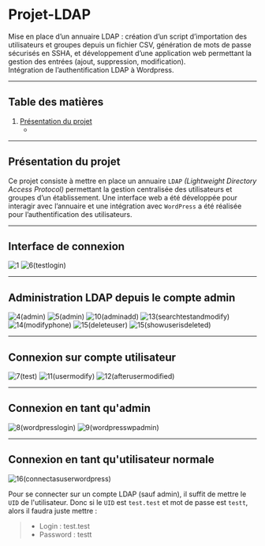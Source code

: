 # Projet-LDAP
Mise en place d’un annuaire LDAP : création d’un script d’importation des utilisateurs et groupes depuis un fichier CSV, génération de mots de passe sécurisés en SSHA, et développement d’une application web permettant la gestion des entrées (ajout, suppression, modification).  
Intégration de l’authentification LDAP à Wordpress.

---

## Table des matières
1. [Présentation du projet](#présentation-du-projet)
   - [](#)

---

## Présentation du projet

Ce projet consiste à mettre en place un annuaire `LDAP` *_(Lightweight Directory Access Protocol)_* permettant la gestion centralisée des utilisateurs et groupes d’un établissement. Une interface web a été développée pour interagir avec l’annuaire et une intégration avec `WordPress` a été réalisée pour l’authentification des utilisateurs.

---

## Interface de connexion
![1](https://github.com/user-attachments/assets/c9706917-c27e-4c00-a1fd-c34a01ea9234)
![6(testlogin)](https://github.com/user-attachments/assets/83852494-28d2-4e91-9a9c-b1f8c8456492)

---

## Administration LDAP depuis le compte admin
![4(admin)](https://github.com/user-attachments/assets/baaaea1b-5f3a-4044-910c-dd0476cf67d0)
![5(admin)](https://github.com/user-attachments/assets/3c66097c-2666-49b2-beb6-ae528d632b0b)
![10(adminadd)](https://github.com/user-attachments/assets/e103e87f-6d8d-4e0a-ba5a-66eddc62dd53)
![13(searchtestandmodify)](https://github.com/user-attachments/assets/1623c1db-a38f-4c66-b74d-86df9eb44905)
![14(modifyphone)](https://github.com/user-attachments/assets/e6557de9-2740-4cea-b37f-b3c08aea83c3)
![15(deleteuser)](https://github.com/user-attachments/assets/b0536418-33b4-43ca-91de-7370c6db1a4f)
![15(showuserisdeleted)](https://github.com/user-attachments/assets/b4078d54-1d20-4704-bcee-ac70e3d115f1)

---

## Connexion sur compte utilisateur
![7(test)](https://github.com/user-attachments/assets/6cae1cc6-e995-4623-81c2-c0957d163b70)
![11(usermodify)](https://github.com/user-attachments/assets/b1c4eb1e-379b-49a6-a5c8-30e71cc9182d)
![12(afterusermodified)](https://github.com/user-attachments/assets/0efb27b7-90ab-43c5-99ec-90a0364ae29e)

---

## Connexion en tant qu'admin
![8(wordpresslogin)](https://github.com/user-attachments/assets/52db2332-7bdb-41b9-80e9-01f557875f65)
![9(wordpresswpadmin)](https://github.com/user-attachments/assets/af6802cd-5fdc-4a13-b007-19a5a19bd836)

---

## Connexion en tant qu'utilisateur normale
![16(connectasuserwordpress)](https://github.com/user-attachments/assets/88e0c04c-40a1-41b5-b6dd-342ea15f8e50)

Pour se connecter sur un compte LDAP (sauf admin), il suffit de mettre le `UID` de l'utilisateur. Donc si le `UID` est `test.test` et mot de passe est `testt`, alors il faudra juste mettre :
>    - Login : test.test
>    - Password : testt
